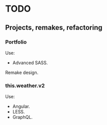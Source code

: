 # TODO

## Projects, remakes, refactoring

### Portfolio

Use:

- Advanced SASS.

Remake design.

### this.weather.v2

Use:

- Angular.
- LESS.
- GraphQL.
